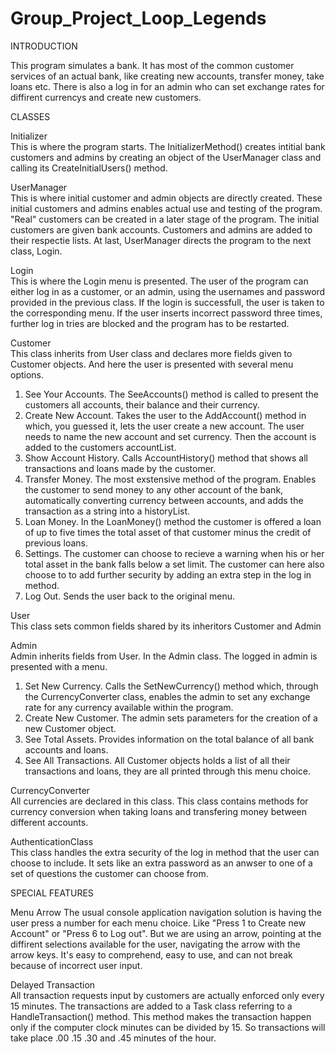 # Group_Project_Loop_Legends

INTRODUCTION

This program simulates a bank. It has most of the common customer services of an actual bank, like creating new accounts, transfer money, take loans etc. There is also a log in for an admin who can set exchange rates for diffirent currencys and create new customers.


CLASSES

Initializer<br>
This is where the program starts. The InitializerMethod() creates intitial bank customers and admins by creating an object of the UserManager class and calling its CreateInitialUsers() method.

UserManager<br>
This is where initial customer and admin objects are directly created. These initial customers and admins enables actual use and testing of the program. "Real" customers can be created in a later stage of the program. The initial customers are given bank accounts. Customers and admins are added to their respectie lists. At last, UserManager directs the program to the next class, Login.

Login<br>
This is where the Login menu is presented. The user of the program can either log in as a customer, or an admin, using the usernames and password provided in the previous class. If the login is successfull, the user is taken to the corresponding menu. If the user inserts incorrect password three times, further log in tries are blocked and the program has to be restarted.

Customer<br>
This class inherits from User class and declares more fields given to Customer objects. And here the user is presented with several menu options. 
1. See Your Accounts. The SeeAccounts() method is called to present the customers all accounts, their balance and their currency.
2. Create New Account. Takes the user to the AddAccount() method in which, you guessed it, lets the user create a new account. The user needs to name the new account and set currency. Then the account is added to the customers accountList.
3. Show Account History. Calls AccountHistory() method that shows all transactions and loans made by the customer.
4. Transfer Money. The most exstensive method of the program. Enables the customer to send money to any other account of the bank, automatically converting currency between accounts, and adds the transaction as a string into a historyList.
5. Loan Money. In the LoanMoney() method the customer is offered a loan of up to five times the total asset of that customer minus the credit of previous loans.
6. Settings. The customer can choose to recieve a warning when his or her total asset in the bank falls below a set limit. The customer can here also choose to to add further security by adding an extra step in the log in method.
7. Log Out. Sends the user back to the original menu.

User<br>
This class sets common fields shared by its inheritors Customer and Admin

Admin<br>
Admin inherits fields from User. In the Admin class. The logged in admin is presented with a menu.
1. Set New Currency. Calls the SetNewCurrency() method which, through the CurrencyConverter class, enables the admin to set any exchange rate for any currency available within the program.
2. Create New Customer. The admin sets parameters for the creation of a new Customer object.
3. See Total Assets. Provides information on the total balance of all bank accounts and loans.
4. See All Transactions. All Customer objects holds a list of all their transactions and loans, they are all printed through this menu choice.

CurrencyConverter<br>
All currencies are declared in this class. This class contains methods for currency conversion when taking loans and transfering money between different accounts.

AuthenticationClass<br>
This class handles the extra security of the log in method that the user can choose to include. It sets like an extra password as an anwser to one of a set of questions the customer can choose from.



SPECIAL FEATURES

Menu Arrow
The usual console application navigation solution is having the user press a number for each menu choice. Like "Press 1 to Create new Account" or "Press 6 to Log out". But we are using an arrow, pointing at the diffirent selections available for the user, navigating the arrow with the arrow keys. It's easy to comprehend, easy to use, and can not break because of incorrect user input.

Delayed Transaction<br>
All transaction requests input by customers are actually enforced only every 15 minutes. The transactions are added to a Task class referring to a HandleTransaction() method. This method makes the transaction happen only if the computer clock minutes can be divided by 15. So transactions will take place .00 .15 .30 and .45 minutes of the hour.
